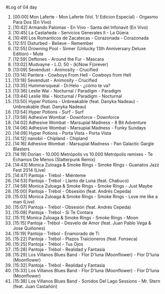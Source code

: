 #Log of 04 day

1. [00:00] Mon Laferte - Mon Laferte (Vol. 1/ Edicion Especial) - Orgasmo Para Dos (En Vivo)
1. [10:42] Armando Palomas - En Vivo - Santa del Infonavit (En Vivo)
1. [10:45] La Castañeda - Servicios Generales II - La Güera
1. [10:49] Los Romanticos de Zacatecas - Corazonada - Corazonada
1. [12:51] Disturbed - Believe - Remember
1. [12:55] Drowning Pool - Sinner (Unlucky 13th Anniversary Deluxe Edition) - Mute
1. [12:59] Deftones - Around the Fur - Mascara
1. [13:02] Mudvayne - L.D. 50 - (k)Now F(orever)
1. [13:09] Sevendust - Animosity - Crucified
1. [13:14] Pantera - Cowboys From Hell - Cowboys from Hell
1. [13:18] Sevendust - Animosity - Crucified
1. [13:35] Hummersqueal - Di:Helo - ¿cómo te va?
1. [13:36] Leslie Wai - Nocturnal / Paradigm - Paradigm
1. [13:44] Leslie Wai - Nocturnal / Paradigm - Nocturnal
1. [13:50] Hyper Potions - Unbreakable (feat. Danyka Nadeau) - Unbreakable (feat. Danyka Nadeau)
1. [13:54] Hyper Potions - Surf - Surf
1. [13:58] Adhesive Wombat - Downforce - Downforce
1. [14:02] Adhesive Wombat - Marsupial Madness - 8 Bit Adventure
1. [14:06] Adhesive Wombat - Marsupial Madness - Funky Sundays
1. [14:09] Hyper Potions - Porta Vista - Porta Vista
1. [14:12] nanobii - Chipland - Chipland
1. [14:16] Adhesive Wombat - Marsupial Madness - Pan Galactic Gargle Blasters
1. [14:19] Dorian - 10.000 Metrópolis vs 10.000 Metrópolis remixes - Te Echamos De Menos (Slatterpunk Remix)
1. [14:43] Monica Zuloaga & Smoke Rings - Smoke Rings - Guanatos Jazz Fest 2014 (Live)
1. [14:47] Pantoja - Trébol - Miénteme
1. [14:53] Pantoja - Trébol - Llanto de Luna (feat. Chabuco)
1. [14:58] Monica Zuloaga & Smoke Rings - Smoke Rings - Just Maybe
1. [15:00] Pantoja - Trébol - Obsesión (feat. Andrés Cepeda)
1. [15:03] Monica Zuloaga & Smoke Rings - Smoke Rings - Love me like a man (Live)
1. [15:07] Pantoja - Trébol - Obsesión (feat. Andrés Cepeda)
1. [15:08] Pantoja - Trébol - Si Te Contara
1. [15:11] Monica Zuloaga & Smoke Rings - Smoke Rings - Moon
1. [15:15] Pantoja - Trébol - Desvelo de Amor (feat. Juan Pablo Vega & Jose Quiñones)
1. [15:19] Pantoja - Trébol - Enamorado de Ti
1. [15:22] Pantoja - Trébol - Plazos Traicioneros (feat. Fonseca)
1. [15:25] Pantoja - Trébol - Tus Ojos
1. [15:28] Pantoja - Trébol - Realidad y Fantasía
1. [15:29] Los Villanos Blues Band - Flor D'luna (Moonflower) - Flor D'luna (Moonflower)
1. [15:32] Pantoja - Trébol - Realidad y Fantasía
1. [15:33] Los Villanos Blues Band - Flor D'luna (Moonflower) - Flor D'luna (Moonflower)
1. [15:38] Los Villanos Blues Band - Sonidos Del Lago Sessions - Mr. Stern (feat. Juan Castañón)
